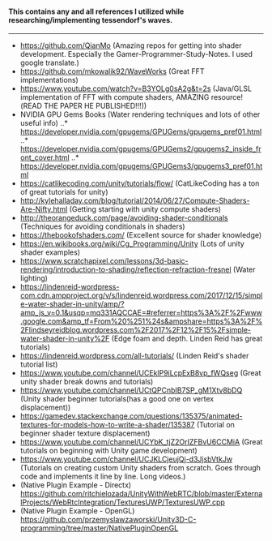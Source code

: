 #### This contains any and all references I utilized while researching/implementing tessendorf's waves.
---
* https://github.com/QianMo (Amazing repos for getting into shader development. Especially the Gamer-Programmer-Study-Notes. I used google translate.)
* https://github.com/mkowalik92/WaveWorks (Great FFT implementations)
* https://www.youtube.com/watch?v=B3YOLg0sA2g&t=2s (Java/GLSL implementation of FFT with compute shaders, AMAZING resource!(READ THE PAPER HE PUBLISHED!!!))
* NVIDIA GPU Gems Books (Water rendering techniques and lots of other useful info)
..* https://developer.nvidia.com/gpugems/GPUGems/gpugems_pref01.html
..* https://developer.nvidia.com/gpugems/GPUGems2/gpugems2_inside_front_cover.html
..* https://developer.nvidia.com/gpugems/GPUGems3/gpugems3_pref01.html
* https://catlikecoding.com/unity/tutorials/flow/ (CatLikeCoding has a ton of great tutorials for unity)
* http://kylehalladay.com/blog/tutorial/2014/06/27/Compute-Shaders-Are-Nifty.html (Getting starting with unity compute shaders)
* http://theorangeduck.com/page/avoiding-shader-conditionals (Techniques for avoiding conditionals in shaders)
* https://thebookofshaders.com/ (Excellent source for shader knowledge)
* https://en.wikibooks.org/wiki/Cg_Programming/Unity (Lots of unity shader examples)
* https://www.scratchapixel.com/lessons/3d-basic-rendering/introduction-to-shading/reflection-refraction-fresnel (Water lighting)
* https://lindenreid-wordpress-com.cdn.ampproject.org/v/s/lindenreid.wordpress.com/2017/12/15/simple-water-shader-in-unity/amp/?amp_js_v=0.1&usqp=mq331AQCCAE=#referrer=https%3A%2F%2Fwww.google.com&amp_tf=From%20%251%24s&ampshare=https%3A%2F%2Flindseyreidblog.wordpress.com%2F2017%2F12%2F15%2Fsimple-water-shader-in-unity%2F (Edge foam and depth. Linden Reid has great tutorials)
* https://lindenreid.wordpress.com/all-tutorials/ (Linden Reid's shader tutorial list)
* https://www.youtube.com/channel/UCEklP9iLcpExB8vp_fWQseg (Great unity shader break downs and tutorials)
* https://www.youtube.com/channel/UCtQPCnbIB7SP_gM1Xtv8bDQ (Unity shader beginner tutorials(has a good one on vertex displacement))
* https://gamedev.stackexchange.com/questions/135375/animated-textures-for-models-how-to-write-a-shader/135387 (Tutorial on beginner shader texture displacement)
* https://www.youtube.com/channel/UCYbK_tjZ2OrIZFBvU6CCMiA (Great tutorials on beginning with Unity game development)
* https://www.youtube.com/channel/UCJKLCjeujQj-d3JjsbVtkJw (Tutorials on creating custom Unity shaders from scratch. Goes through code and implements it line by line. Long videos.)
* (Native Plugin Example - Directx) https://github.com/ritchielozada/UnityWithWebRTC/blob/master/ExternalProjects/WebRtcIntegration/TexturesUWP/TexturesUWP.cpp
* (Native Plugin Example - OpenGL) https://github.com/przemyslawzaworski/Unity3D-C-programming/tree/master/NativePluginOpenGL
